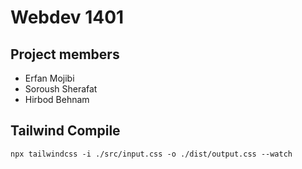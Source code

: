 # Webdev 1401

## Project members

* Erfan Mojibi
* Soroush Sherafat
* Hirbod Behnam

## Tailwind Compile
```
npx tailwindcss -i ./src/input.css -o ./dist/output.css --watch
```